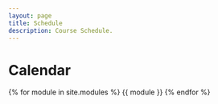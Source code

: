 ```yaml
---
layout: page
title: Schedule
description: Course Schedule.
---
```


# Calendar

{% for module in site.modules %}
{{ module }}
{% endfor %}
